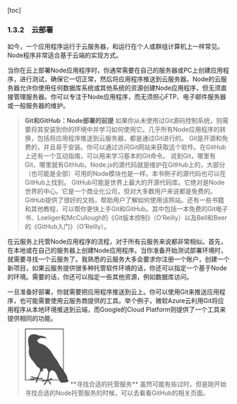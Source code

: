 [toc]

### 1.3.2　云部署

如今，一个应用程序运行于云服务器，和运行在个人或群组计算机上一样常见。Node程序非常适合基于云端的实现方式。

当你在云上部署Node应用程序时，你通常需要在自己的服务器或PC上创建应用程序，进行测试，确保它一切正常，然后将应用程序推送到云服务器。Node的云服务器允许你使用任何数据库系统或其他系统的资源创建Node应用程序，但无须直接管理服务器。你可以专注于Node应用程序，而无须担心FTP、电子邮件服务器或一般服务器的维护。

> **Git和GitHub：Node部署的前提**
> 如果你从未使用过Git源码控制系统，则需要将其安装到你的环境中并学习如何使用它。几乎所有Node应用程序的转换，包括将应用程序推送到云服务器，都是通过Git进行的。
> Git是开源和免费的，并且易于安装。你可以通过访问Git网站来获取这个软件。在GitHub上还有一个互动指南，可以用来学习基本的Git命令。
> 说到Git，哪里有Git，哪里就有GitHub。Node.js的源代码就是维护在GitHub上的，大部分（也可能是全部）可用的Node模块也是一样。本书例子的源代码也可以在GitHub上找到。
> GitHub可能是世界上最大的开源代码库。它绝对是Node世界的中心。它是一个商业化公司，但对大多数用户来说都是免费的。GitHub提供了很好的文档，帮助用户了解如何使用该网站。还有一些书籍和其他教程，可以帮你更快上手Git和GitHub。其中包括一本免费的Git电子书、Loeliger和McCullough的《Git版本控制》（O’Reilly）以及Bell和Beer的《GitHub入门》（O’Reilly）。

在云服务上托管Node应用程序的流程，对于所有云服务来说都非常相似。首先，在本地或在自己的服务器上创建Node应用程序。当你准备开始测试部署环境时，就需要寻找一个云服务了。我熟悉的云服务大多会要求你注册一个账户，创建一个新项目，如果云服务提供很多种托管软件环境的话，你还可以指定一个基于Node的环境。需要的话，你还可以指定一些其他资源，例如数据库访问。

一旦准备好部署，你就需要把应用程序推送到云上。你可以使用Git来推送应用程序，也可能需要使用云服务商提供的工具。举个例子，微软Azure云利用Git将应用程序从本地环境推送到云端，而Google的Cloud Platform则提供了一个工具来提供相同的功能。

> <img class="my_markdown" src="./images/19.png" style="width:99px;  height: 131px; " width="10%"/>
> **寻找合适的托管服务**
> 虽然可能有些过时，但是刚开始寻找合适的Node托管服务的时候，可以去看看GitHub的相关页面。

